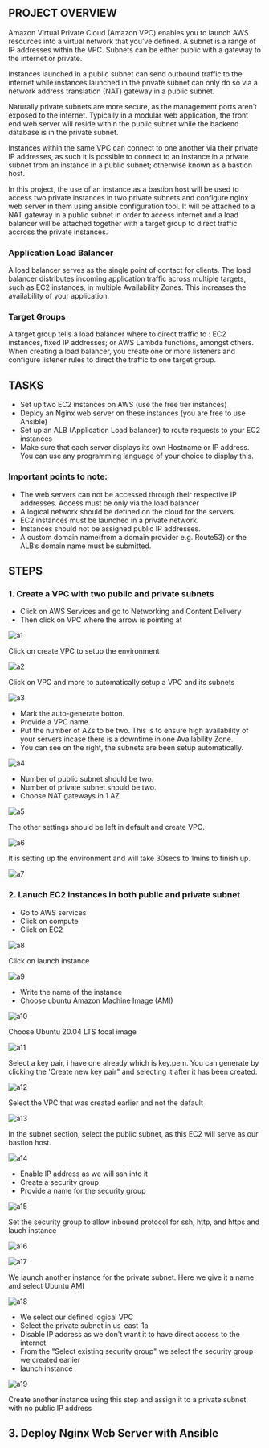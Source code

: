 ## PROJECT OVERVIEW

Amazon Virtual Private Cloud (Amazon VPC) enables you to launch AWS resources into a virtual network that you’ve defined. A subnet is a range of IP addresses within the VPC. Subnets can be either public with a gateway to the internet or private.

Instances launched in a public subnet can send outbound traffic to the internet while instances launched in the private subnet can only do so via a network address translation (NAT) gateway in a public subnet.

Naturally private subnets are more secure, as the management ports aren’t exposed to the internet. Typically in a modular web application, the front end web server will reside within the public subnet while the backend database is in the private subnet.

Instances within the same VPC can connect to one another via their private IP addresses, as such it is possible to connect to an instance in a private subnet from an instance in a public subnet; otherwise known as a bastion host.

In this project, the use of an instance as a bastion host will be used to access two private instances in two private subnets and configure nginx web server in them using ansible configuration tool. It will be attached to a NAT gateway in a public subnet in order to access internet and a load balancer will be attached together with a target group to direct traffic accross the private instances.

### Application Load Balancer

A load balancer serves as the single point of contact for clients. The load balancer distributes incoming application traffic across multiple targets, such as EC2 instances, in multiple Availability Zones. This increases the availability of your application.

### Target Groups

A target group tells a load balancer where to direct traffic to : EC2 instances, fixed IP addresses; or AWS Lambda functions, amongst others. When creating a load balancer, you create one or more listeners and configure listener rules to direct the traffic to one target group.

## TASKS

- Set up two EC2 instances on AWS (use the free tier instances)
- Deploy an Nginx web server on these instances (you are free to use Ansible)
- Set up an ALB (Application Load balancer) to route requests to your EC2 instances
- Make sure that each server displays its own Hostname or IP address. You can use any programming language of your choice to display this.

### Important points to note:

- The web servers can not be accessed through their respective IP addresses. Access must be only via the load balancer
- A logical network should be defined on the cloud for the servers.
- EC2 instances must be launched in a private network.
- Instances should not be assigned public IP addresses.
- A custom domain name(from a domain provider e.g. Route53) or the ALB’s domain name must be submitted.

## STEPS

### 1. Create a VPC with two public and private subnets

- Click on AWS Services and go to Networking and Content Delivery
- Then click on VPC where the arrow is pointing at

![a1](./snaps/a1.jpg)

Click on create VPC to setup the environment

![a2](./snaps/a2.jpg)

Click on VPC and more to automatically setup a VPC and its subnets

![a3](./snaps/a3.jpg)

- Mark the auto-generate botton.
- Provide a VPC name.
- Put the number of AZs to be two. This is to ensure high availability of your servers incase there is a downtime in one Availability Zone.
- You can see on the right, the subnets are been setup automatically.

![a4](./snaps/a4.jpg)

- Number of public subnet should be two.
- Number of private subnet should be two.
- Choose NAT gateways in 1 AZ.

![a5](./snaps/a5.jpg)

The other settings should be left in default and create VPC.

![a6](./snaps/a6.jpg)

It is setting up the environment and will take 30secs to 1mins to finish up.

![a7](./snaps/a7.jpg)

### 2. Lanuch EC2 instances in both public and private subnet

- Go to AWS services
- Click on compute
- Click on EC2

![a8](./snaps/a8.jpg)

Click on launch instance

![a9](./snaps/a9.jpg)

- Write the name of the instance
- Choose ubuntu Amazon Machine Image (AMI)

![a10](./snaps/a10.jpg)

Choose Ubuntu 20.04 LTS focal image

![a11](./snaps/a11.jpg)

Select a key pair, i have one already which is key.pem. You can generate by clicking the 'Create new key pair" and selecting it after it has been created.

![a12](./snaps/a12.jpg)

Select the VPC that was created earlier and not the default

![a13](./snaps/a14.jpg)

In the subnet section, select the public subnet, as this EC2 will serve as our bastion host.

![a14](./snaps/a14.jpg)

- Enable IP address as we will ssh into it
- Create a security group
- Provide a name for the security group

![a15](./snaps/a15.jpg)

Set the security group to allow inbound protocol for ssh, http, and https and lauch instance

![a16](./snaps/a16.jpg)

![a17](./snaps/a17.jpg)

We launch another instance for the private subnet. Here we give it a name and select Ubuntu AMI

![a18](./snaps/a18.jpg)

- We select our defined logical VPC
- Select the private subnet in us-east-1a
- Disable IP address as we don't want it to have direct access to the internet
- From the "Select existing security group" we select the security group we created earlier
- launch instance

![a19](./snaps/a19.jpg)

Create another instance using this step and assign it to a private subnet with no public IP address

## 3. Deploy Nginx Web Server with Ansible
